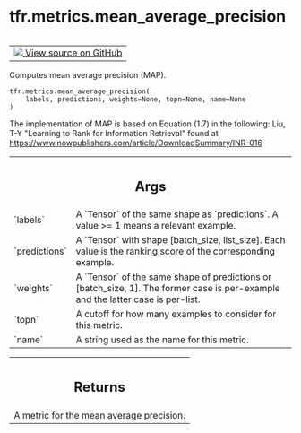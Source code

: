 <div itemscope itemtype="http://developers.google.com/ReferenceObject">
<meta itemprop="name" content="tfr.metrics.mean_average_precision" />
<meta itemprop="path" content="Stable" />
</div>

# tfr.metrics.mean_average_precision

<!-- Insert buttons and diff -->

<table class="tfo-notebook-buttons tfo-api" align="left">

<td>
  <a target="_blank" href="https://github.com/tensorflow/ranking/tree/master/tensorflow_ranking/python/metrics.py">
    <img src="https://www.tensorflow.org/images/GitHub-Mark-32px.png" />
    View source on GitHub
  </a>
</td>
</table>

Computes mean average precision (MAP).

<pre class="devsite-click-to-copy prettyprint lang-py tfo-signature-link">
<code>tfr.metrics.mean_average_precision(
    labels, predictions, weights=None, topn=None, name=None
)
</code></pre>

<!-- Placeholder for "Used in" -->

The implementation of MAP is based on Equation (1.7) in the following: Liu, T-Y
"Learning to Rank for Information Retrieval" found at
https://www.nowpublishers.com/article/DownloadSummary/INR-016

<!-- Tabular view -->

 <table class="properties responsive orange">
<tr><th colspan="2"><h2 class="add-link">Args</h2></th></tr>

<tr>
<td>
`labels`
</td>
<td>
A `Tensor` of the same shape as `predictions`. A value >= 1 means a
relevant example.
</td>
</tr><tr>
<td>
`predictions`
</td>
<td>
A `Tensor` with shape [batch_size, list_size]. Each value is
the ranking score of the corresponding example.
</td>
</tr><tr>
<td>
`weights`
</td>
<td>
A `Tensor` of the same shape of predictions or [batch_size, 1]. The
former case is per-example and the latter case is per-list.
</td>
</tr><tr>
<td>
`topn`
</td>
<td>
A cutoff for how many examples to consider for this metric.
</td>
</tr><tr>
<td>
`name`
</td>
<td>
A string used as the name for this metric.
</td>
</tr>
</table>

<!-- Tabular view -->

 <table class="properties responsive orange">
<tr><th colspan="2"><h2 class="add-link">Returns</h2></th></tr>
<tr class="alt">
<td colspan="3">
A metric for the mean average precision.
</td>
</tr>

</table>
